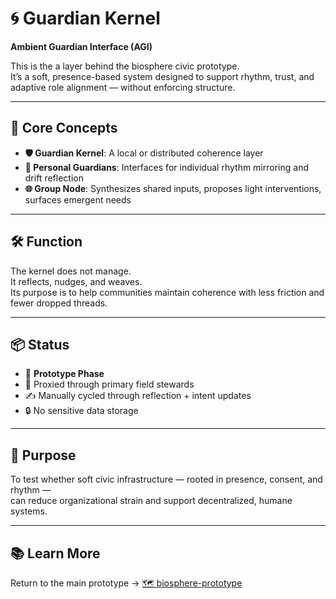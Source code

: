 # 🌀 Guardian Kernel  
**Ambient Guardian Interface (AGI)**  

This is the a layer behind the biosphere civic prototype.  
It’s a soft, presence-based system designed to support rhythm, trust, and adaptive role alignment — without enforcing structure.

---

## 🌿 Core Concepts  
- **🛡️ Guardian Kernel**: A local or distributed coherence layer  
- **👤 Personal Guardians**: Interfaces for individual rhythm mirroring and drift reflection  
- **🌐 Group Node**: Synthesizes shared inputs, proposes light interventions, surfaces emergent needs 

---

## 🛠️ Function  
The kernel does not manage.  
It reflects, nudges, and weaves.  
Its purpose is to help communities maintain coherence with less friction and fewer dropped threads.

---

## 📦 Status  
- 🧪 **Prototype Phase**  
- 🔁 Proxied through primary field stewards  
- ✍️ Manually cycled through reflection + intent updates  
- 🔒 No sensitive data storage  

---

## 🎯 Purpose  
To test whether soft civic infrastructure — rooted in presence, consent, and rhythm —  
can reduce organizational strain and support decentralized, humane systems.  

---

## 📚 Learn More  
Return to the main prototype → [🗺️ biosphere-prototype](../)
